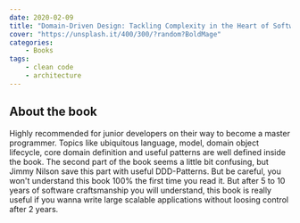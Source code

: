 ```yaml
---
date: 2020-02-09
title: "Domain-Driven Design: Tackling Complexity in the Heart of Software"
cover: "https://unsplash.it/400/300/?random?BoldMage"
categories:
    - Books
tags:
    - clean code
    - architecture
---
```


## About the book

Highly recommended for junior developers on their way to become a master programmer. Topics like ubiquitous language, model, domain object lifecycle, core domain definition and useful patterns are well defined inside the book. The second part of the book seems a little bit confusing, but Jimmy Nilson save this part with useful DDD-Patterns. But be careful, you won't understand this book 100% the first time you read it. But after 5 to 10 years of software craftsmanship you will understand, this book is really useful if you wanna write large scalable applications without loosing control after 2 years.
